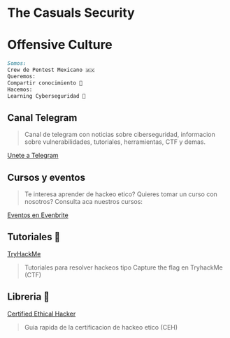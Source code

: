 # The Casuals Security

# Offensive Culture


```markdown
Somos:
Crew de Pentest Mexicano 🇲🇽
Queremos:
Compartir conocimiento 🧠
Hacemos:
Learning Cyberseguridad 🔐

```

## Canal Telegram

> Canal de telegram con noticias sobre ciberseguridad, informacion sobre vulnerabilidades, tutoriales, herramientas, CTF y demas.

[Unete a Telegram](https://t.me/TheCasualsSecurity)

## Cursos y eventos

> Te interesa aprender de hackeo etico? Quieres tomar un curso con nosotros? Consulta aca nuestros cursos:

[Eventos en Evenbrite](#)


## Tutoriales 🎥

[TryHackMe](https://www.youtube.com/watch?v=kx_1PCmRZb0&list=PL7unP9iNmRYaQE87epTLEVOf3hJ3-hPcE)

> Tutoriales para resolver hackeos tipo Capture the flag en TryhackMe (CTF)

## Libreria 📙

[Certified Ethical Hacker](https://www.youtube.com/watch?v=m0hzqNjspW4&list=PL7unP9iNmRYabryFRn0unEx41Rf8Lxc_P)

> Guia rapida de la certificacion de hackeo etico (CEH)

